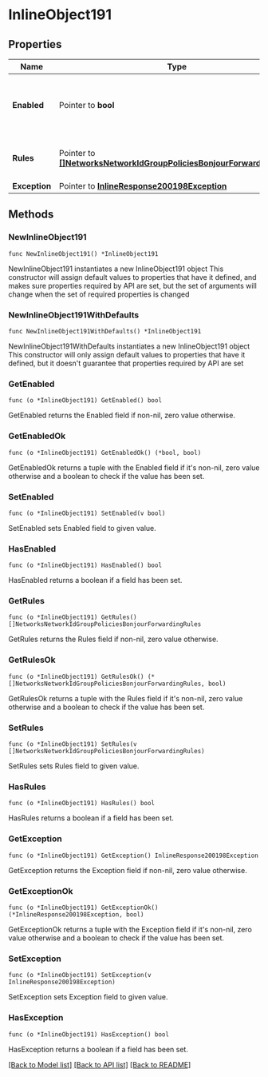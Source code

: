 # InlineObject191

## Properties

Name | Type | Description | Notes
------------ | ------------- | ------------- | -------------
**Enabled** | Pointer to **bool** | If true, Bonjour forwarding is enabled on this SSID. | [optional] 
**Rules** | Pointer to [**[]NetworksNetworkIdGroupPoliciesBonjourForwardingRules**](NetworksNetworkIdGroupPoliciesBonjourForwardingRules.md) | List of bonjour forwarding rules. | [optional] 
**Exception** | Pointer to [**InlineResponse200198Exception**](InlineResponse200198Exception.md) |  | [optional] 

## Methods

### NewInlineObject191

`func NewInlineObject191() *InlineObject191`

NewInlineObject191 instantiates a new InlineObject191 object
This constructor will assign default values to properties that have it defined,
and makes sure properties required by API are set, but the set of arguments
will change when the set of required properties is changed

### NewInlineObject191WithDefaults

`func NewInlineObject191WithDefaults() *InlineObject191`

NewInlineObject191WithDefaults instantiates a new InlineObject191 object
This constructor will only assign default values to properties that have it defined,
but it doesn't guarantee that properties required by API are set

### GetEnabled

`func (o *InlineObject191) GetEnabled() bool`

GetEnabled returns the Enabled field if non-nil, zero value otherwise.

### GetEnabledOk

`func (o *InlineObject191) GetEnabledOk() (*bool, bool)`

GetEnabledOk returns a tuple with the Enabled field if it's non-nil, zero value otherwise
and a boolean to check if the value has been set.

### SetEnabled

`func (o *InlineObject191) SetEnabled(v bool)`

SetEnabled sets Enabled field to given value.

### HasEnabled

`func (o *InlineObject191) HasEnabled() bool`

HasEnabled returns a boolean if a field has been set.

### GetRules

`func (o *InlineObject191) GetRules() []NetworksNetworkIdGroupPoliciesBonjourForwardingRules`

GetRules returns the Rules field if non-nil, zero value otherwise.

### GetRulesOk

`func (o *InlineObject191) GetRulesOk() (*[]NetworksNetworkIdGroupPoliciesBonjourForwardingRules, bool)`

GetRulesOk returns a tuple with the Rules field if it's non-nil, zero value otherwise
and a boolean to check if the value has been set.

### SetRules

`func (o *InlineObject191) SetRules(v []NetworksNetworkIdGroupPoliciesBonjourForwardingRules)`

SetRules sets Rules field to given value.

### HasRules

`func (o *InlineObject191) HasRules() bool`

HasRules returns a boolean if a field has been set.

### GetException

`func (o *InlineObject191) GetException() InlineResponse200198Exception`

GetException returns the Exception field if non-nil, zero value otherwise.

### GetExceptionOk

`func (o *InlineObject191) GetExceptionOk() (*InlineResponse200198Exception, bool)`

GetExceptionOk returns a tuple with the Exception field if it's non-nil, zero value otherwise
and a boolean to check if the value has been set.

### SetException

`func (o *InlineObject191) SetException(v InlineResponse200198Exception)`

SetException sets Exception field to given value.

### HasException

`func (o *InlineObject191) HasException() bool`

HasException returns a boolean if a field has been set.


[[Back to Model list]](../README.md#documentation-for-models) [[Back to API list]](../README.md#documentation-for-api-endpoints) [[Back to README]](../README.md)


